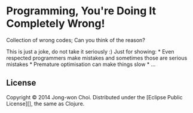 # Programming, You're Doing It Completely Wrong!

Collection of wrong codes; Can you think of the reason?

This is just a joke, do not take it seriously :) Just for showing:
     * Even respected programmers make mistakes and sometimes those are serious mistakes
     * Premature optimisation can make things slow
     * ...

## License

Copyright &copy; 2014 Jong-won Choi. Distributed under the [Eclipse Public License][], the same as Clojure.
